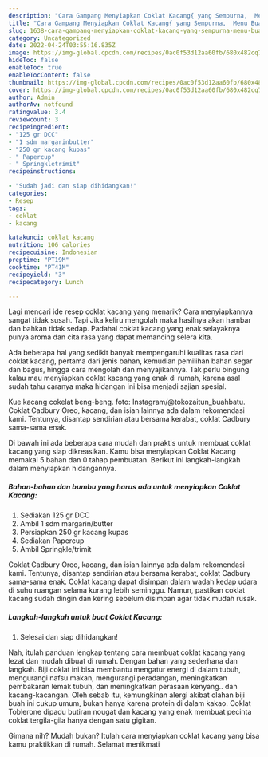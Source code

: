 ```yaml
---
description: "Cara Gampang Menyiapkan Coklat Kacang{ yang Sempurna,  Menu Buat lebaran"
title: "Cara Gampang Menyiapkan Coklat Kacang{ yang Sempurna,  Menu Buat lebaran"
slug: 1638-cara-gampang-menyiapkan-coklat-kacang-yang-sempurna-menu-buat-lebaran
category: Uncategorized
date: 2022-04-24T03:55:16.835Z
image: https://img-global.cpcdn.com/recipes/0ac0f53d12aa60fb/680x482cq70/coklat-kacang-foto-resep-utama.jpg
hideToc: false
enableToc: true
enableTocContent: false
thumbnail: https://img-global.cpcdn.com/recipes/0ac0f53d12aa60fb/680x482cq70/coklat-kacang-foto-resep-utama.jpg
cover: https://img-global.cpcdn.com/recipes/0ac0f53d12aa60fb/680x482cq70/coklat-kacang-foto-resep-utama.jpg
author: Admin
authorAv: notfound
ratingvalue: 3.4
reviewcount: 3
recipeingredient:
- "125 gr DCC"
- "1 sdm margarinbutter"
- "250 gr kacang kupas"
- " Papercup"
- " Springkletrimit"
recipeinstructions:

- "Sudah jadi dan siap dihidangkan!"
categories:
- Resep
tags:
- coklat
- kacang

katakunci: coklat kacang 
nutrition: 106 calories
recipecuisine: Indonesian
preptime: "PT19M"
cooktime: "PT41M"
recipeyield: "3"
recipecategory: Lunch

---
```



Lagi mencari ide resep coklat kacang yang menarik? Cara menyiapkannya sangat tidak susah. Tapi Jika keliru mengolah maka hasilnya akan hambar dan bahkan tidak sedap. Padahal coklat kacang yang enak selayaknya punya aroma dan cita rasa yang dapat memancing selera kita.


Ada beberapa hal yang sedikit banyak mempengaruhi kualitas rasa dari coklat kacang, pertama dari jenis bahan, kemudian pemilihan bahan segar dan bagus, hingga cara mengolah dan menyajikannya. Tak perlu bingung kalau mau menyiapkan coklat kacang yang enak di rumah, karena asal sudah tahu caranya maka hidangan ini bisa menjadi sajian spesial.

Kue kacang cokelat beng-beng. foto: Instagram/@tokozaitun_buahbatu. Coklat Cadbury Oreo, kacang, dan isian lainnya ada dalam rekomendasi kami. Tentunya, disantap sendirian atau bersama kerabat, coklat Cadbury sama-sama enak.


Di bawah ini ada beberapa cara mudah dan praktis untuk membuat coklat kacang yang siap dikreasikan. Kamu bisa menyiapkan Coklat Kacang memakai 5 bahan dan 0 tahap pembuatan. Berikut ini langkah-langkah dalam menyiapkan hidangannya.

<!--inarticleads1-->

##### Bahan-bahan dan bumbu yang harus ada untuk menyiapkan Coklat Kacang:

1. Sediakan 125 gr DCC
1. Ambil 1 sdm margarin/butter
1. Persiapkan 250 gr kacang kupas
1. Sediakan  Papercup
1. Ambil  Springkle/trimit


Coklat Cadbury Oreo, kacang, dan isian lainnya ada dalam rekomendasi kami. Tentunya, disantap sendirian atau bersama kerabat, coklat Cadbury sama-sama enak. Coklat kacang dapat disimpan dalam wadah kedap udara di suhu ruangan selama kurang lebih seminggu. Namun, pastikan coklat kacang sudah dingin dan kering sebelum disimpan agar tidak mudah rusak. 

<!--inarticleads2-->

##### Langkah-langkah untuk buat Coklat Kacang:


1. Selesai dan siap dihidangkan!

Nah, itulah panduan lengkap tentang cara membuat coklat kacang yang lezat dan mudah dibuat di rumah. Dengan bahan yang sederhana dan langkah. Biji coklat ini bisa membantu mengatur energi di dalam tubuh, mengurangi nafsu makan, mengurangi peradangan, meningkatkan pembakaran lemak tubuh, dan meningkatkan perasaan kenyang.. dan kacang-kacangan. Oleh sebab itu, kemungkinan alergi akibat olahan biji buah ini cukup umum, bukan hanya karena protein di dalam kakao. Coklat Toblerone dipadu butiran nougat dan kacang yang enak membuat pecinta coklat tergila-gila hanya dengan satu gigitan. 

Gimana nih? Mudah bukan? Itulah cara menyiapkan coklat kacang yang bisa kamu praktikkan di rumah. Selamat menikmati
